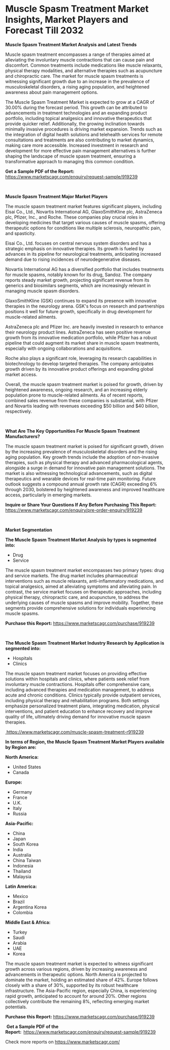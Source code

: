 <p><h1>Muscle Spasm Treatment Market Insights, Market Players and Forecast Till 2032</h1></p><p><strong>Muscle Spasm Treatment Market Analysis and Latest Trends</strong></p>
<p><p>Muscle spasm treatment encompasses a range of therapies aimed at alleviating the involuntary muscle contractions that can cause pain and discomfort. Common treatments include medications like muscle relaxants, physical therapy modalities, and alternative therapies such as acupuncture and chiropractic care. The market for muscle spasm treatments is witnessing significant growth due to an increase in the prevalence of musculoskeletal disorders, a rising aging population, and heightened awareness about pain management options.</p><p>The Muscle Spasm Treatment Market is expected to grow at a CAGR of 30.00% during the forecast period. This growth can be attributed to advancements in treatment technologies and an expanding product portfolio, including topical analgesics and innovative therapeutics that provide quicker relief. Additionally, the growing inclination towards minimally invasive procedures is driving market expansion. Trends such as the integration of digital health solutions and telehealth services for remote consultations and treatments are also contributing to market dynamics, making care more accessible. Increased investment in research and development for more effective pain management alternatives is further shaping the landscape of muscle spasm treatment, ensuring a transformative approach to managing this common condition.</p></p>
<p><strong>Get a Sample PDF of the Report:&nbsp;</strong> <a href="https://www.marketscagr.com/enquiry/request-sample/919239?utm_campaign=1905&utm_medium=2&utm_source=Github&utm_content=ia&utm_term=03032025&utm_id=muscle-spasm-treatment">https://www.marketscagr.com/enquiry/request-sample/919239</a></p>
<p>&nbsp;</p>
<p><strong>Muscle Spasm Treatment Major Market Players</strong></p>
<p><p>The muscle spasm treatment market features significant players, including Eisai Co., Ltd., Novartis International AG, GlaxoSmithKline plc, AstraZeneca plc, Pfizer, Inc., and Roche. These companies play crucial roles in developing medicines that target various causes of muscle spasms, offering therapeutic options for conditions like multiple sclerosis, neuropathic pain, and spasticity.</p><p>Eisai Co., Ltd. focuses on central nervous system disorders and has a strategic emphasis on innovative therapies. Its growth is fueled by advances in its pipeline for neurological treatments, anticipating increased demand due to rising incidences of neurodegenerative diseases. </p><p>Novartis International AG has a diversified portfolio that includes treatments for muscle spasms, notably known for its drug, Sandoz. The company reports steady market growth, projecting significant revenue from its generics and biosimilars segments, which are increasingly relevant in managing muscle spasm disorders. </p><p>GlaxoSmithKline (GSK) continues to expand its presence with innovative therapies in the neurology arena. GSK's focus on research and partnerships positions it well for future growth, specifically in drug development for muscle-related ailments. </p><p>AstraZeneca plc and Pfizer Inc. are heavily invested in research to enhance their neurology product lines. AstraZeneca has seen positive revenue growth from its innovative medication portfolio, while Pfizer has a robust pipeline that could augment its market share in muscle spasm treatments, especially with ongoing collaborations and acquisitions.</p><p>Roche also plays a significant role, leveraging its research capabilities in biotechnology to develop targeted therapies. The company anticipates growth driven by its innovative product offerings and expanding global market access.</p><p>Overall, the muscle spasm treatment market is poised for growth, driven by heightened awareness, ongoing research, and an increasing elderly population prone to muscle-related ailments. As of recent reports, combined sales revenue from these companies is substantial, with Pfizer and Novartis leading with revenues exceeding $50 billion and $40 billion, respectively.</p></p>
<p>&nbsp;</p>
<p><strong>What Are The Key Opportunities For Muscle Spasm Treatment Manufacturers?</strong></p>
<p><p>The muscle spasm treatment market is poised for significant growth, driven by the increasing prevalence of musculoskeletal disorders and the rising aging population. Key growth trends include the adoption of non-invasive therapies, such as physical therapy and advanced pharmacological agents, alongside a surge in demand for innovative pain management solutions. The market is also witnessing technological advancements, such as digital therapeutics and wearable devices for real-time pain monitoring. Future outlook suggests a compound annual growth rate (CAGR) exceeding 6% through 2030, bolstered by heightened awareness and improved healthcare access, particularly in emerging markets.</p></p>
<p><strong>Inquire or Share Your Questions If Any Before Purchasing This Report:</strong> <a href="https://www.marketscagr.com/enquiry/pre-order-enquiry/919239?utm_campaign=1905&utm_medium=2&utm_source=Github&utm_content=ia&utm_term=03032025&utm_id=muscle-spasm-treatment">https://www.marketscagr.com/enquiry/pre-order-enquiry/919239</a></p>
<p>&nbsp;</p>
<p><strong>Market Segmentation</strong></p>
<p><strong>The Muscle Spasm Treatment Market Analysis by types is segmented into:</strong></p>
<p><ul><li>Drug</li><li>Service</li></ul></p>
<p><p>The muscle spasm treatment market encompasses two primary types: drug and service markets. The drug market includes pharmaceutical interventions such as muscle relaxants, anti-inflammatory medications, and topical analgesics, aimed at alleviating symptoms and alleviating pain. In contrast, the service market focuses on therapeutic approaches, including physical therapy, chiropractic care, and acupuncture, to address the underlying causes of muscle spasms and improve mobility. Together, these segments provide comprehensive solutions for individuals experiencing muscle spasms.</p></p>
<p><strong>Purchase this Report:&nbsp;</strong><a href="https://www.marketscagr.com/purchase/919239?utm_campaign=1905&utm_medium=2&utm_source=Github&utm_content=ia&utm_term=03032025&utm_id=muscle-spasm-treatment">https://www.marketscagr.com/purchase/919239</a></p>
<p>&nbsp;</p>
<p><strong>The Muscle Spasm Treatment Market Industry Research by Application is segmented into:</strong></p>
<p><ul><li>Hospitals</li><li>Clinics</li></ul></p>
<p><p>The muscle spasm treatment market focuses on providing effective solutions within hospitals and clinics, where patients seek relief from involuntary muscle contractions. Hospitals offer comprehensive care, including advanced therapies and medication management, to address acute and chronic conditions. Clinics typically provide outpatient services, including physical therapy and rehabilitation programs. Both settings emphasize personalized treatment plans, integrating medication, physical interventions, and patient education to enhance recovery and improve quality of life, ultimately driving demand for innovative muscle spasm therapies.</p></p>
<p><a href="https://www.marketscagr.com/muscle-spasm-treatment-r919239?utm_campaign=1905&utm_medium=2&utm_source=Github&utm_content=ia&utm_term=03032025&utm_id=muscle-spasm-treatment">&nbsp;https://www.marketscagr.com/muscle-spasm-treatment-r919239</a></p>
<p><strong>In terms of Region, the Muscle Spasm Treatment Market Players available by Region are:</strong></p>
<p>
    <p> <strong> North America: </strong>
        <ul>
            <li>United States</li>
            <li>Canada</li>
        </ul>
        </p> 
    <p> <strong> Europe: </strong>
        <ul>
            <li>Germany</li>
            <li>France</li>
            <li>U.K.</li>
            <li>Italy</li>
            <li>Russia</li>
        </ul>
        </p> 
    <p> <strong> Asia-Pacific: </strong>
        <ul>
            <li>China</li>
            <li>Japan</li>
            <li>South Korea</li>
            <li>India</li>
            <li>Australia</li>
            <li>China Taiwan</li>
            <li>Indonesia</li>
            <li>Thailand</li>
            <li>Malaysia</li>
        </ul>
        </p> 
    <p> <strong> Latin America: </strong>
        <ul>
            <li>Mexico</li>
            <li>Brazil</li>
            <li>Argentina Korea</li>
            <li>Colombia</li>
        </ul>
        </p> 
    <p> <strong> Middle East & Africa: </strong>
        <ul>
            <li>Turkey</li>
            <li>Saudi</li>
            <li>Arabia</li>
            <li>UAE</li>
            <li>Korea</li>
        </ul>
    </p>
    </p>
<p><p>The muscle spasm treatment market is expected to witness significant growth across various regions, driven by increasing awareness and advancements in therapeutic options. North America is projected to dominate the market, holding an estimated share of 42%. Europe follows closely with a share of 30%, supported by its robust healthcare infrastructure. The Asia-Pacific region, especially China, is experiencing rapid growth, anticipated to account for around 20%. Other regions collectively contribute the remaining 8%, reflecting emerging market potentials.</p></p>
<p><strong>Purchase this Report: </strong><a href="https://www.marketscagr.com/purchase/919239?utm_campaign=1905&utm_medium=2&utm_source=Github&utm_content=ia&utm_term=03032025&utm_id=muscle-spasm-treatment">https://www.marketscagr.com/purchase/919239</a></p>
<p>&nbsp;<strong>Get a Sample PDF of the Report:&nbsp;&nbsp;</strong><a href="https://www.marketscagr.com/enquiry/request-sample/919239?utm_campaign=1905&utm_medium=2&utm_source=Github&utm_content=ia&utm_term=03032025&utm_id=muscle-spasm-treatment">https://www.marketscagr.com/enquiry/request-sample/919239</a></p>
<p><strong></strong></p>
<p>Check more reports on <a href="https://www.marketscagr.com/?utm_campaign=1905&utm_medium=2&utm_source=Github&utm_content=ia&utm_term=03032025&utm_id=muscle-spasm-treatment">https://www.marketscagr.com/</a></p>